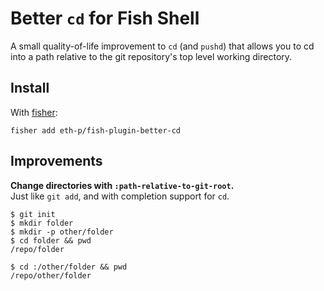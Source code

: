 # Better `cd` for Fish Shell

A small quality-of-life improvement to `cd` (and `pushd`) that allows you to cd into a path relative to the git repository's top level working directory.


## Install

With [fisher](https://github.com/jorgebucaran/fisher):

```
fisher add eth-p/fish-plugin-better-cd
```


## Improvements

**Change directories with `:path-relative-to-git-root`.**  
Just like `git add`, and with completion support for `cd`.

```fish
$ git init
$ mkdir folder
$ mkdir -p other/folder
$ cd folder && pwd
/repo/folder

$ cd :/other/folder && pwd
/repo/other/folder
```
